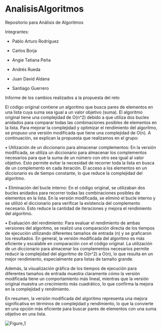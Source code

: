 # AnalisisAlgoritmos
Repositorio para Análisis de Algoritmos

Integrantes: 
* Pablo Arturo Rodríguez
  
* Carlos Borja
  
* Angie Tatiana Peña

* Andrés Rueda

* Juan David Aldana

* Santiago Guerrero

Informe de los cambios realizados a la propuesta del reto


El código original contiene un algoritmo que busca pares de elementos en una lista cuya suma sea igual a un valor objetivo (suma). El algoritmo original tiene una complejidad de O(n^2) debido a que utiliza dos bucles anidados para comparar todas las combinaciones posibles de elementos en la lista. 
Para mejorar la complejidad y optimizar el rendimiento del algoritmo, se propuso una versión modificada que tiene una complejidad de O(n). A continuación, se explican la propuesta que realizamos en el grupo: 


•	Utilización de un diccionario para almacenar complementos: En la versión modificada, se utiliza un diccionario para almacenar los complementos necesarios para que la suma de un número con otro sea igual al valor objetivo. Esto permite evitar la necesidad de recorrer toda la lista en busca de un complemento en cada iteración. El acceso a los elementos en un diccionario es de tiempo constante, lo que reduce la complejidad del algoritmo. 


•	Eliminación del bucle interno: En el código original, se utilizaban dos bucles anidados para recorrer todas las combinaciones posibles de elementos en la lista. En la versión modificada, se eliminó el bucle interno y se utilizó el diccionario para verificar la existencia del complemento necesario. Esto reduce la cantidad de iteraciones y mejora el rendimiento del algoritmo.


•	Evaluación del rendimiento: Para evaluar el rendimiento de ambas versiones del algoritmo, se realizó una comparación directa de los tiempos de ejecución utilizando diferentes tamaños de entrada (n) y se graficaron los resultados. 
En general, la versión modificada del algoritmo es más eficiente y escalable en comparación con el código original. La utilización de un diccionario para almacenar los complementos necesarios permite reducir la complejidad del algoritmo de O(n^2) a O(n), lo que resulta en un mejor rendimiento, especialmente para listas de tamaño grande.


Además, la visualización gráfica de los tiempos de ejecución para diferentes tamaños de entrada muestra claramente cómo la versión modificada tiene un comportamiento más lineal, mientras que la versión original muestra un crecimiento más cuadrático, lo que confirma la mejora en la complejidad y rendimiento. 


En resumen, la versión modificada del algoritmo representa una mejora significativa en términos de complejidad y rendimiento, lo que la convierte en una opción más eficiente para buscar pares de elementos con una suma objetivo en una lista.

![Figure_1](https://github.com/PabloRodriguezPUJ/AnalisisAlgoritmos/assets/124098579/67d6f97d-b018-4d79-93f0-5d3386144322)
